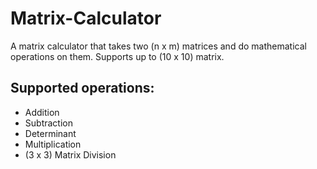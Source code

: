 # Matrix-Calculator

A matrix calculator that takes two (n x m) matrices and do mathematical operations on them.
Supports up to (10 x 10) matrix.

## Supported operations:
* Addition
* Subtraction
* Determinant
* Multiplication
* (3 x 3) Matrix Division 


